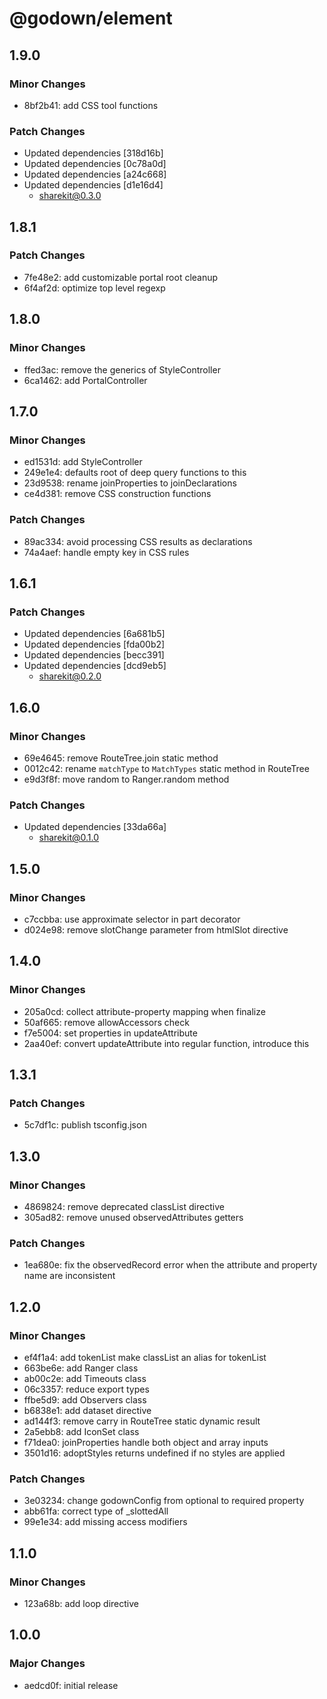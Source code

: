 # @godown/element

## 1.9.0

### Minor Changes

- 8bf2b41: add CSS tool functions

### Patch Changes

- Updated dependencies [318d16b]
- Updated dependencies [0c78a0d]
- Updated dependencies [a24c668]
- Updated dependencies [d1e16d4]
  - sharekit@0.3.0

## 1.8.1

### Patch Changes

- 7fe48e2: add customizable portal root cleanup
- 6f4af2d: optimize top level regexp

## 1.8.0

### Minor Changes

- ffed3ac: remove the generics of StyleController
- 6ca1462: add PortalController

## 1.7.0

### Minor Changes

- ed1531d: add StyleController
- 249e1e4: defaults root of deep query functions to this
- 23d9538: rename joinProperties to joinDeclarations
- ce4d381: remove CSS construction functions

### Patch Changes

- 89ac334: avoid processing CSS results as declarations
- 74a4aef: handle empty key in CSS rules

## 1.6.1

### Patch Changes

- Updated dependencies [6a681b5]
- Updated dependencies [fda00b2]
- Updated dependencies [becc391]
- Updated dependencies [dcd9eb5]
  - sharekit@0.2.0

## 1.6.0

### Minor Changes

- 69e4645: remove RouteTree.join static method
- 0012c42: rename `matchType` to `MatchTypes` static method in RouteTree
- e9d3f8f: move random to Ranger.random method

### Patch Changes

- Updated dependencies [33da66a]
  - sharekit@0.1.0

## 1.5.0

### Minor Changes

- c7ccbba: use approximate selector in part decorator
- d024e98: remove slotChange parameter from htmlSlot directive

## 1.4.0

### Minor Changes

- 205a0cd: collect attribute-property mapping when finalize
- 50af665: remove allowAccessors check
- f7e5004: set properties in updateAttribute
- 2aa40ef: convert updateAttribute into regular function, introduce this

## 1.3.1

### Patch Changes

- 5c7df1c: publish tsconfig.json

## 1.3.0

### Minor Changes

- 4869824: remove deprecated classList directive
- 305ad82: remove unused observedAttributes getters

### Patch Changes

- 1ea680e: fix the observedRecord error when the attribute and property name are inconsistent

## 1.2.0

### Minor Changes

- ef4f1a4: add tokenList make classList an alias for tokenList
- 663be6e: add Ranger class
- ab00c2e: add Timeouts class
- 06c3357: reduce export types
- ffbe5d9: add Observers class
- b6838e1: add dataset directive
- ad144f3: remove carry in RouteTree static dynamic result
- 2a5ebb8: add IconSet class
- f71dea0: joinProperties handle both object and array inputs
- 3501d16: adoptStyles returns undefined if no styles are applied

### Patch Changes

- 3e03234: change godownConfig from optional to required property
- abb61fa: correct type of \_slottedAll
- 99e1e34: add missing access modifiers

## 1.1.0

### Minor Changes

- 123a68b: add loop directive

## 1.0.0

### Major Changes

- aedcd0f: initial release
